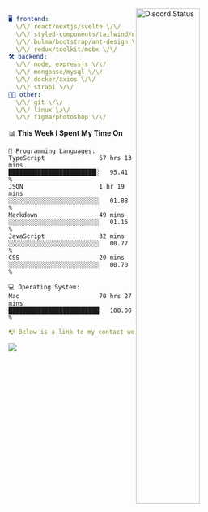 
<a href="https://discord.com/users/279302975371870218" target="_blank">
    <img width="50%" align="right" alt="Discord Status" src="https://lanyard.cnrad.dev/api/279302975371870218?bg=161B22&borderRadius=5px%205px%200%200&hideTimestamp=true&idleMessage=Just%20chillin%27%20at%20the%20moment&animated=true">
</a>

```yaml
🖥️ frontend: 
  \/\/ react/nextjs/svelte \/\/
  \/\/ styled-components/tailwind/mui/
  \/\/ bulma/bootstrap/ant-design \/\/
  \/\/ redux/toolkit/mobx \/\/
🛠 backend: 
  \/\/ node, expressjs \/\/
  \/\/ mongoose/mysql \/\/
  \/\/ docker/axios \/\/
  \/\/ strapi \/\/
👨‍💻 other: 
  \/\/ git \/\/ 
  \/\/ linux \/\/
  \/\/ figma/photoshop \/\/
```
<!--START_SECTION:waka-->
📊 **This Week I Spent My Time On** 

```text
💬 Programming Languages: 
TypeScript               67 hrs 13 mins      ████████████████████████░   95.41 % 
JSON                     1 hr 19 mins        ░░░░░░░░░░░░░░░░░░░░░░░░░   01.88 % 
Markdown                 49 mins             ░░░░░░░░░░░░░░░░░░░░░░░░░   01.16 % 
JavaScript               32 mins             ░░░░░░░░░░░░░░░░░░░░░░░░░   00.77 % 
CSS                      29 mins             ░░░░░░░░░░░░░░░░░░░░░░░░░   00.70 % 

💻 Operating System: 
Mac                      70 hrs 27 mins      █████████████████████████   100.00 % 
```


<!--END_SECTION:waka-->
```yaml
📭 Below is a link to my contact website 
```
<a href="https://mxns.xyz" target="_black"> <img src="https://img.shields.io/badge/website-161B22?style=for-the-badge&logo=About.me&logoColor=white"></img> <a/>
